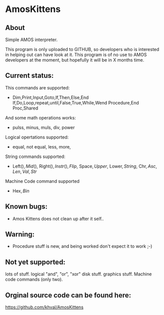# AmosKittens

About
-----
Simple AMOS interpreter.

This program is only uploaded to GITHUB, so developers who is interested in helping out can have look at it.
This program is of no use to AMOS developers at the moment, but hopefully it will be in X months time.

Current status:
---------------

This commands are supported:

* Dim,Print,Input,Goto,If,Then,Else,End If,Do,Loop,repeat,until,False,True,While,Wend
Procedure,End Proc,Shared

And some math operations works: 

* pulss, minus, muls, div, power

Logical opertations supported:

* equal, not equal, less, more, 

String commands supported:

* Left$(), Mid$(), Right$(), Instr(), Flip$, 
Space$, Upper$, Lower$, String$, Chr$, Asc, Len, Val, Str$

Machine Code command supported

* Hex$, Bin$

Known bugs:
----------
* Amos Kittens does not clean up after it self..

Warning:
--------
* Procedure stuff is new, and being worked don't expect it to work ;-)

Not yet supported:
------------------
lots of stuff.
logical "and", "or", "xor"
disk stuff.
graphics stuff.
Machine code commands (only two).

Orginal source code can be found here:
--------------------------------------
https://github.com/khval/AmosKittens
